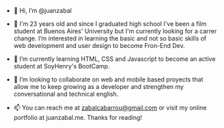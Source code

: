 - 👋 Hi, I’m @juanzabal
- 👀 I'm 23 years old and since I graduated high school I've been a film student at Buenos Aires' University but I'm currently looking for a carrer change. I’m interested in 
learning the basic and not so basic skills of web development and user design to become Fron-End Dev. 
- 🌱 I’m currently learning HTML, CSS and Javascript to become an active student at SoyHenry's BootCamp.
- 💞️ I’m looking to collaborate on web and mobile based proyects that allow me to keep growing as a developer and strengthen my conversational and technical english.

- 📫 You can reach me at zabalcabarrou@gmail.com or visit my online portfolio at juanzabal.me.
Thanks for reading! 
